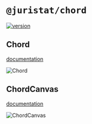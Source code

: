 # `@juristat/chord`

[![version](https://img.shields.io/npm/v/@juristat/chord.svg?style=flat-square)](https://www.npmjs.com/package/@juristat/chord)

## Chord

[documentation](http://nivo.rocks/#/chord)

![Chord](./doc/chord.png)

## ChordCanvas

[documentation](http://nivo.rocks/#/chord/canvas)

![ChordCanvas](./doc/chord-canvas.png)
